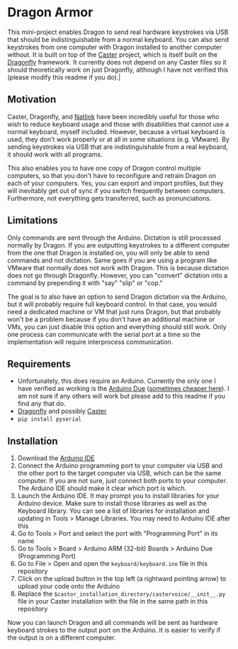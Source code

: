# Dragon Armor
This mini-project enables Dragon to send real hardware keystrokes via USB that should be indistinguishable from a normal keyboard. You can also send keystrokes from one computer with Dragon installed to another computer without. It is built on top of the [Caster](https://github.com/dictation-toolbox/Caster) project, which is itself built on the [Dragonfly](https://github.com/dictation-toolbox/dragonfly) framework. It currently does not depend on any Caster files so it should theoretically work on just Dragonfly, although I have not verified this (please modify this readme if you do).|

## Motivation
Caster, Dragonfly, and [Natlink](https://github.com/dictation-toolbox/natlink) have been incredibly useful for those who wish to reduce keyboard usage and those with disabilities that cannot use a normal keyboard, myself included. However, because a virtual keyboard is used, they don't work properly or at all in some situations (e.g. VMware). By sending keystrokes via USB that are indistinguishable from a real keyboard, it should work with all programs.

This also enables you to have one copy of Dragon control multiple computers, so that you don't have to  reconfigure and retrain Dragon on each of your computers. Yes, you can export and import profiles, but they will inevitably get out of sync if you switch frequently between computers. Furthermore, not everything gets transferred, such as pronunciations.

## Limitations
Only commands are sent through the Arduino. Dictation is still processed normally by Dragon. If you are outputting keystrokes to a different computer from the one that Dragon is installed on, you will only be able to send commands and not dictation. Same goes if you are using a program like VMware that normally does not work with Dragon. This is because dictation does not go through Dragonfly. However, you can "convert" dictation into a command by prepending it with "say" "slip" or "cop."

The goal is to also have an option to send Dragon dictation via the Arduino, but it will probably require full keyboard control. In that case, you would need a dedicated machine or VM that just runs Dragon, but that probably won't be a problem because if you don't have an additional machine or VMs, you can just disable this option and everything should still work. Only one process can communicate with the serial port at a time so the implementation will require interprocess communication.

## Requirements
- Unfortunately, this does require an Arduino. Currently the only one I have verified as working is the [Arduino Due](https://store.arduino.cc/arduino-due) ([sometimes cheaper here](https://www.amazon.com/Arduino-org-A000062-Arduino-Due/dp/B00A6C3JN2)). I am not sure if any others will work but please add to this readme if you find any that do.
- [Dragonfly](https://github.com/dictation-toolbox/dragonfly) and possibly [Caster](https://github.com/dictation-toolbox/Caster)
- `pip install pyserial`

## Installation
1. Download the [Arduino IDE](https://www.arduino.cc/en/software)
2. Connect the Arduino programming port to your computer via USB and the other port to the target computer via USB, which can be the same computer. If you are not sure, just connect both ports to your computer. The Arduino IDE should make it clear which port is which.
3. Launch the Arduino IDE. It may prompt you to install libraries for your Arduino device. Make sure to install those libraries as well as the Keyboard library. You can see a list of libraries for installation and updating in Tools > Manage Libraries. You may need to Arduino IDE after this
4. Go to Tools > Port and select the port with "Programming Port" in its name
5. Go to Tools > Board > Arduino ARM (32-bit) Boards > Arduino Due (Programming Port)
6. Go to File > Open and open the `keyboard/keyboard.ino` file in this repository
7. Click on the upload button in the top left (a rightward pointing arrow) to upload your code onto the Arduino
8. Replace the `$castor_installation_directory/castervoice/__init__.py` file in your Caster installation with the file in the same path in this repository

Now you can launch Dragon and all commands will be sent as hardware keyboard strokes to the output port on the Arduino. It is easier to verify if the output is on a different computer.
